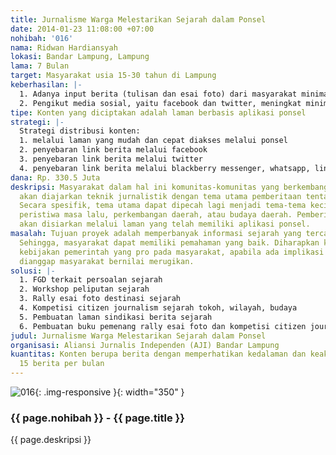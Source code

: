 ```yaml
---
title: Jurnalisme Warga Melestarikan Sejarah dalam Ponsel
date: 2014-01-23 11:08:00 +07:00
nohibah: '016'
nama: Ridwan Hardiansyah
lokasi: Bandar Lampung, Lampung
lama: 7 Bulan
target: Masyarakat usia 15-30 tahun di Lampung
keberhasilan: |-
  1. Adanya input berita (tulisan dan esai foto) dari masyarakat minimal 15 berita per bulan.
  2. Pengikut media sosial, yaitu facebook dan twitter, meningkat minimal 200 orang per bulan.
tipe: Konten yang diciptakan adalah laman berbasis aplikasi ponsel
strategi: |-
  Strategi distribusi konten:
  1. melalui laman yang mudah dan cepat diakses melalui ponsel
  2. penyebaran link berita melalui facebook
  3. penyebaran link berita melalui twitter
  4. penyebaran link berita melalui blackberry messenger, whatsapp, line, dan aplikasi sejenis
dana: Rp. 330.5 Juta
deskripsi: Masyarakat dalam hal ini komunitas-komunitas yang berkembang di Lampung,
  akan diajarkan teknik jurnalistik dengan tema utama pemberitaan tentang sejarah.
  Secara spesifik, tema utama dapat dipecah lagi menjadi tema-tema kecil, seperti
  peristiwa masa lalu, perkembangan daerah, atau budaya daerah. Pemberitaan yang dihasilkan
  akan disiarkan melalui laman yang telah memiliki aplikasi ponsel.
masalah: Tujuan proyek adalah memperbanyak informasi sejarah yang tercatat dan disebarluaskan.
  Sehingga, masyarakat dapat memiliki pemahaman yang baik. Diharapkan kemudian, ada
  kebijakan pemerintah yang pro pada masyarakat, apabila ada implikasi sejarah yang
  dianggap masyarakat bernilai merugikan.
solusi: |-
  1. FGD terkait persoalan sejarah
  2. Workshop peliputan sejarah
  3. Rally esai foto destinasi sejarah
  4. Kompetisi citizen journalism sejarah tokoh, wilayah, budaya
  5. Pembuatan laman sindikasi berita sejarah
  6. Pembuatan buku pemenang rally esai foto dan kompetisi citizen journalism
judul: Jurnalisme Warga Melestarikan Sejarah dalam Ponsel
organisasi: Aliansi Jurnalis Independen (AJI) Bandar Lampung
kuantitas: Konten berupa berita dengan memperhatikan kedalaman dan keakuratan, minimal
  15 berita per bulan
---
```


![016](/static/img/hibahcms/016.png){: .img-responsive }{: width="350" }

### {{ page.nohibah }} - {{ page.title }}

{{ page.deskripsi }}
